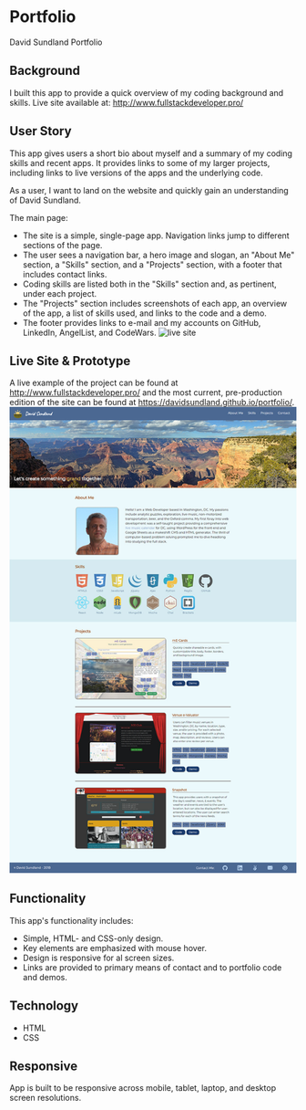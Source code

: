 # Portfolio
David Sundland Portfolio

## Background

I built this app to provide a quick overview of my coding background and skills.  Live site available at: http://www.fullstackdeveloper.pro/

## User Story
This app gives users a short bio about myself and a summary of my coding skills and recent apps.  It provides links to some of my larger projects, including links to live versions of the apps and the underlying code.

As a user, I want to land on the website and quickly gain an understanding of David Sundland.

The main page:
* The site is a simple, single-page app.  Navigation links jump to different sections of the page.
* The user sees a navigation bar, a hero image and slogan, an "About Me" section, a "Skills" section, and a "Projects" section, with a footer that includes contact links.
* Coding skills are listed both in the "Skills" section and, as pertinent, under each project.
* The "Projects" section includes screenshots of each app, an overview of the app, a list of skills used, and links to the code and a demo.
* The footer provides links to e-mail and my accounts on GitHub, LinkedIn, AngelList, and CodeWars.
![live site](http://www.fullstackdeveloper.pro/)


## Live Site & Prototype
A live example of the project can be found at http://www.fullstackdeveloper.pro/ and the most current, pre-production edition of the site can be found at https://davidsundland.github.io/portfolio/.
![main page](https://raw.githubusercontent.com/DavidSundland/portfolio/master/images/portfolio-screenshot.jpg)


## Functionality
This app's functionality includes:
* Simple, HTML- and CSS-only design.
* Key elements are emphasized with mouse hover.
* Design is responsive for al screen sizes.
* Links are provided to primary means of contact and to portfolio code and demos.

## Technology
* HTML
* CSS

## Responsive
App is built to be responsive across mobile, tablet, laptop, and desktop screen resolutions.
